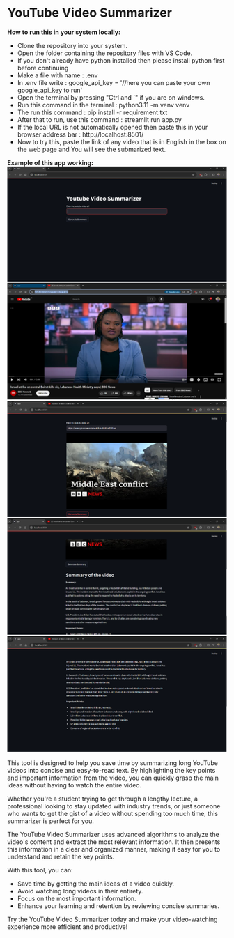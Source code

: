 # YouTube Video Summarizer

**How to run this in your system locally:**
- Clone the repository into your system.
- Open the folder containing the repository files with VS Code.
- If you don't already have python installed then please install python first before continuing
- Make a file with name : .env
- In .env file write : google_api_key = '//here you can paste your own google_api_key to run'
- Open the terminal by pressing "Ctrl and `" if you are on windows.
- Run this command in the terminal    : python3.11 -m venv venv
- The run this command                : pip install -r requirement.txt
- After that to run, use this command : streamlit run app.py
- If the local URL is not automatically opened then paste this in your browser address bar : http://localhost:8501/
- Now to try this, paste the link of any video that is in English in the box on the web page and You will see the submarized text. 

**Example of this app working:**
![alt text](assets/image.png)
![alt text](assets/image2.png)
![alt text](assets/image3.png)
![alt text](assets/image4.png)
![alt text](assets/image5.png)


This tool is designed to help you save time by summarizing long YouTube videos into concise and easy-to-read text. By highlighting the key points and important information from the video, you can quickly grasp the main ideas without having to watch the entire video. 

Whether you're a student trying to get through a lengthy lecture, a professional looking to stay updated with industry trends, or just someone who wants to get the gist of a video without spending too much time, this summarizer is perfect for you. 

The YouTube Video Summarizer uses advanced algorithms to analyze the video's content and extract the most relevant information. It then presents this information in a clear and organized manner, making it easy for you to understand and retain the key points. 

With this tool, you can:
- Save time by getting the main ideas of a video quickly.
- Avoid watching long videos in their entirety.
- Focus on the most important information.
- Enhance your learning and retention by reviewing concise summaries.

Try the YouTube Video Summarizer today and make your video-watching experience more efficient and productive!

